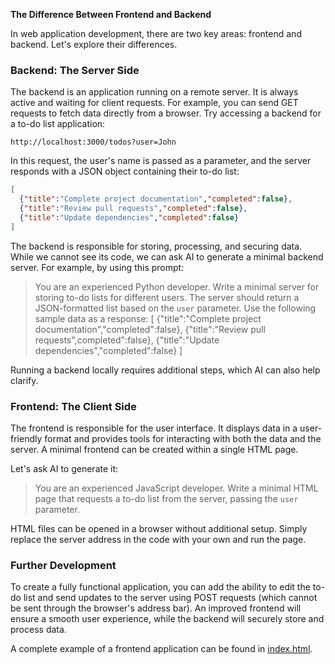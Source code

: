 **The Difference Between Frontend and Backend**

In web application development, there are two key areas: frontend and backend. Let's explore their differences.

### Backend: The Server Side
The backend is an application running on a remote server. It is always active and waiting for client requests. For example, you can send GET requests to fetch data directly from a browser. Try accessing a backend for a to-do list application:

```
http://localhost:3000/todos?user=John
```

In this request, the user's name is passed as a parameter, and the server responds with a JSON object containing their to-do list:

```json
[
  {"title":"Complete project documentation","completed":false},
  {"title":"Review pull requests","completed":false},
  {"title":"Update dependencies","completed":false}
]
```

The backend is responsible for storing, processing, and securing data. While we cannot see its code, we can ask AI to generate a minimal backend server. For example, by using this prompt:

> You are an experienced Python developer. Write a minimal server for storing to-do lists for different users. The server should return a JSON-formatted list based on the `user` parameter. Use the following sample data as a response: [ {"title":"Complete project documentation","completed":false}, {"title":"Review pull requests",completed":false}, {"title":"Update dependencies","completed":false} ]

Running a backend locally requires additional steps, which AI can also help clarify.

### Frontend: The Client Side
The frontend is responsible for the user interface. It displays data in a user-friendly format and provides tools for interacting with both the data and the server. A minimal frontend can be created within a single HTML page.

Let's ask AI to generate it:

> You are an experienced JavaScript developer. Write a minimal HTML page that requests a to-do list from the server, passing the `user` parameter.

HTML files can be opened in a browser without additional setup. Simply replace the server address in the code with your own and run the page.

### Further Development
To create a fully functional application, you can add the ability to edit the to-do list and send updates to the server using POST requests (which cannot be sent through the browser's address bar). An improved frontend will ensure a smooth user experience, while the backend will securely store and process data.

A complete example of a frontend application can be found in [index.html](https://github.com/rubikge/todo-sample/blob/main/index.html).
